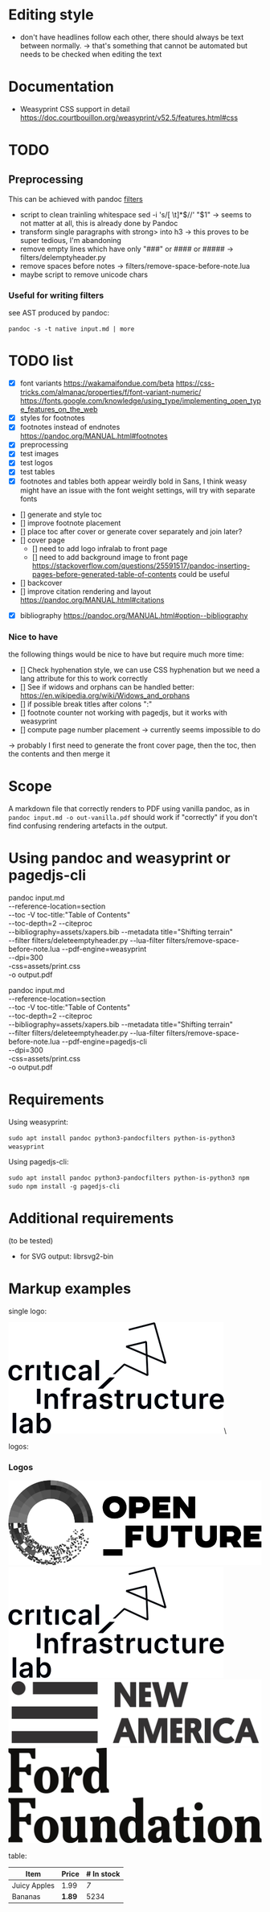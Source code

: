 # Editing style

- don't have headlines follow each other, there should always be text
  between normally. → that's something that cannot be automated but
  needs to be checked when editing the text

# Documentation

* Weasyprint CSS support in detail
  https://doc.courtbouillon.org/weasyprint/v52.5/features.html#css

# TODO

## Preprocessing

This can be achieved with pandoc [filters](https://pandoc.org/filters.html)

- script to clean trainling whitespace
  sed -i 's/[ \t]*$//' "$1"
  → seems to not matter at all, this is already done by Pandoc
- transform single paragraphs with strong> into h3 → this proves to be
  super tedious, I'm abandoning
- remove empty lines which have only "###" or #### or #####
  → filters/delemptyheader.py
- remove spaces before notes
  → filters/remove-space-before-note.lua
- maybe script to remove unicode chars

### Useful for writing filters

see AST produced by pandoc:

 `pandoc -s -t native input.md | more`

# TODO list

- [x] font variants
      https://wakamaifondue.com/beta
      https://css-tricks.com/almanac/properties/f/font-variant-numeric/
      https://fonts.google.com/knowledge/using_type/implementing_open_type_features_on_the_web
- [x] styles for footnotes
- [x] footnotes instead of endnotes
      https://pandoc.org/MANUAL.html#footnotes
- [x] preprocessing
- [x] test images
- [x] test logos
- [x] test tables
- [x] footnotes and tables both appear weirdly bold in Sans, I think
  weasy might have an issue with the font weight settings, will try with
  separate fonts
- [] generate and style toc
- [] improve footnote placement
- [] place toc after cover or generate cover separately and join later?
- [] cover page
  - [] need to add logo infralab to front page
  - [] need to add background image to front page
  https://stackoverflow.com/questions/25591517/pandoc-inserting-pages-before-generated-table-of-contents could be useful
- [] backcover
- [] improve citation rendering and layout
      https://pandoc.org/MANUAL.html#citations
- [x] bibliography
      https://pandoc.org/MANUAL.html#option--bibliography

### Nice to have

the following things would be nice to have but require much more time:

- [] Check hyphenation style, we can use CSS hyphenation but we need a
     lang attribute for this to work correctly
- [] See if widows and orphans can be handled better:
     https://en.wikipedia.org/wiki/Widows_and_orphans
- [] if possible break titles after colons ":"
- [] footnote counter not working with pagedjs, but it works with
     weasyprint
- [] compute page number placement → currently seems impossible to do

→ probably I first need to generate the front cover page, then the toc,
then the contents and then merge it

# Scope

A markdown file that correctly renders to PDF using vanilla pandoc, as
in `pandoc input.md -o out-vanilla.pdf` should work if "correctly" if
you don't find confusing rendering artefacts in the output.

# Using pandoc and weasyprint or pagedjs-cli

pandoc input.md\
       --reference-location=section\
       --toc -V toc-title:"Table of Contents"\
       --toc-depth=2
       --citeproc\
       --bibliography=assets/xapers.bib
       --metadata title="Shifting terrain"\
       --filter filters/deleteemptyheader.py
       --lua-filter filters/remove-space-before-note.lua
       --pdf-engine=weasyprint\
       --dpi=300\
       -css=assets/print.css\
       -o output.pdf

pandoc input.md\
       --reference-location=section\
       --toc -V toc-title:"Table of Contents"\
       --toc-depth=2
       --citeproc\
       --bibliography=assets/xapers.bib
       --metadata title="Shifting terrain"\
       --filter filters/deleteemptyheader.py
       --lua-filter filters/remove-space-before-note.lua
       --pdf-engine=pagedjs-cli\
       --dpi=300\
       -css=assets/print.css\
       -o output.pdf

# Requirements

Using weasyprint:

  `sudo apt install pandoc python3-pandocfilters python-is-python3 weasyprint`

Using pagedjs-cli:

  `sudo apt install pandoc python3-pandocfilters python-is-python3 npm`
  `sudo npm install -g pagedjs-cli`

# Additional requirements

(to be tested)
* for SVG output: librsvg2-bin

# Markup examples

single logo:

![logo critical infrastructure lab](./assets/images/logo-criticalinfralab.svg)\

logos:

  ### Logos

  ![logo Open Future](./assets/images/logo-open-future.svg)
  ![logo critical infrastructure lab](./assets/images/logo-criticalinfralab.svg)
  ![logo New America](./assets/images/logo-new-america.png)
  ![logo Ford Foundation](./assets/images/logo-ford-foundation.svg)

table:

  | Item         | Price     | # In stock |
  |--------------|-----------|------------|
  | Juicy Apples | 1.99      | *7*        |
  | Bananas      | **1.89**  | 5234       |

